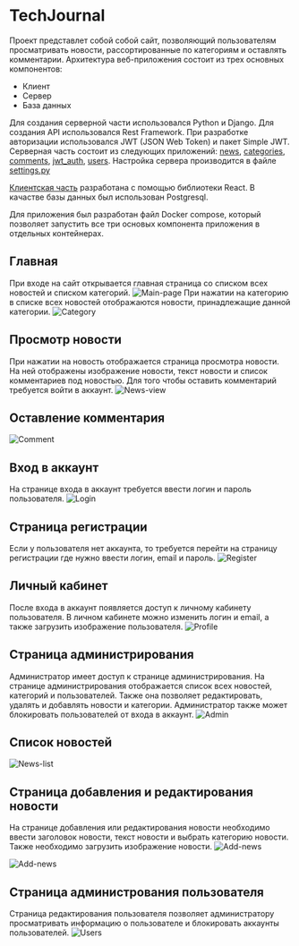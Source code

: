 # TechJournal
Проект представлет собой собой сайт, позволяющий пользователям просматривать новости, рассортированные по категориям и оставлять комментарии.
Архитектура веб-приложения состоит из трех основных компонентов:
- Клиент
- Сервер
- База данных

Для создания серверной части использовался Python и Django. Для создания API использовался Rest Framework. При разработке авторизации использовался JWT (JSON Web Token) и пакет Simple JWT. Серверная часть состоит из следующих приложений: [news](news/), [categories](categories/), [comments](comments/), [jwt_auth](jwt_auth/), [users](users/). Настройка сервера производится в файле [settings.py](TechJournal/settings.py)

[Клиентская часть](client/) разработана с помощью библиотеки React. В качастве базы данных был использован Postgresql.

Для приложения был разработан файл Docker compose, который позволяет запустить все три основых компонента приложения в отдельных контейнерах. 
## Главная
При входе на сайт открывается главная страница со списком всех новостей и списком категорий.
![Main-page](screenshots/main.jpg)
При нажатии на категорию в списке всех новостей отображаются новости, принадлежащие данной категории.
![Category](screenshots/category.jpg)
## Просмотр новости
При нажатии на новость отображается страница просмотра новости. На ней отображены изображение новости, текст новости и список комментариев
под новостью. Для того чтобы оставить комментарий требуется войти в аккаунт.
![News-view](screenshots/news-view.jpg)
## Оставление комментария
![Comment](screenshots/news-view-2.jpg)
## Вход в аккаунт
На странице входа в аккаунт требуется ввести логин и пароль пользователя.
![Login](screenshots/login.jpg)
## Страница регистрации
Если у пользователя нет аккаунта, то требуется перейти на страницу регистрации где нужно ввести логин, email и пароль.
![Register](screenshots/register.jpg)
## Личный кабинет
После входа в аккаунт появляется доступ к личному кабинету пользователя. В личном кабинете можно изменить логин и email, а также загрузить
изображение пользователя.
![Profile](screenshots/profile.jpg)
## Страница администрирования
Администратор имеет доступ к странице администрирования. На странице администрирования отображается список всех новостей, категорий и пользователей.
Также она позволяет редактировать, удалять и добавлять новости и категории. Администратор также может блокировать пользователей от входа в аккаунт.
![Admin](screenshots/admin-main.jpg)
## Список новостей
![News-list](screenshots/admin-news-1.jpg)
## Страница добавления и редактирования новости
На странице добавления или редактирования новости необходимо ввести заголовок новости, текст новости и выбрать категорию новости.
Также необходимо загрузить изображение новости.
![Add-news](screenshots/admin-news-2.jpg)

![Add-news](screenshots/admin-news-3.jpg)
## Страница администрования пользователя
Страница редактирования пользователя позволяет администратору просматривать информацию о пользователе и блокировать
аккаунты пользователей.
![Users](screenshots/admin-user.jpg)
